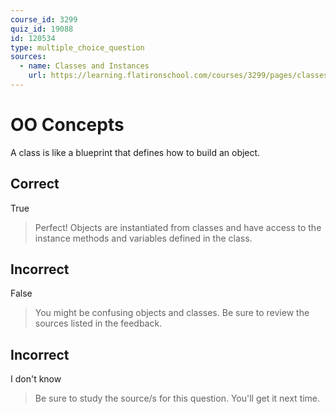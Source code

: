 ```yaml
---
course_id: 3299
quiz_id: 19088
id: 120534
type: multiple_choice_question
sources:
  - name: Classes and Instances
    url: https://learning.flatironschool.com/courses/3299/pages/classes-and-instances
---
```


# OO Concepts

A class is like a blueprint that defines how to build an object.

## Correct

True

> Perfect! Objects are instantiated from classes and have access to the instance
> methods and variables defined in the class.

## Incorrect

False

> You might be confusing objects and classes. Be sure to review the sources
> listed in the feedback.

## Incorrect

I don't know

> Be sure to study the source/s for this question. You'll get it next time.
